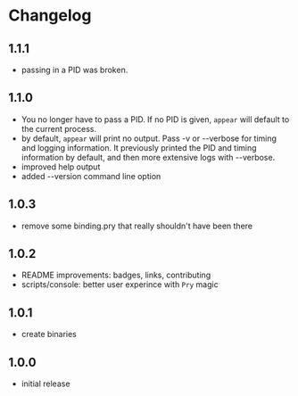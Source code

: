 # Changelog

## 1.1.1

- passing in a PID was broken.

## 1.1.0

- You no longer have to pass a PID. If no PID is given, `appear` will default
  to the current process.
- by default, `appear` will print no output. Pass -v or --verbose for timing
  and logging information. It previously printed the PID and timing
  information by default, and then more extensive logs with --verbose.
- improved help output
- added --version command line option

## 1.0.3

- remove some binding.pry that really shouldn't have been there

## 1.0.2

- README improvements: badges, links, contributing
- scripts/console: better user experince with `Pry` magic

## 1.0.1

- create binaries

## 1.0.0

- initial release
